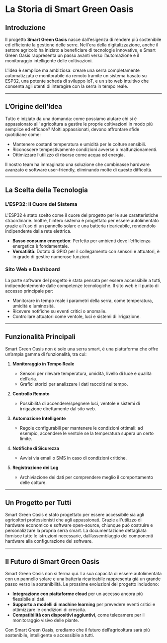 # La Storia di Smart Green Oasis

## Introduzione

Il progetto **Smart Green Oasis** nasce dall’esigenza di rendere più sostenibile ed efficiente la gestione delle serre. Nell'era della digitalizzazione, anche il settore agricolo ha iniziato a beneficiare di tecnologie innovative, e Smart Green Oasis rappresenta un passo avanti verso l’automazione e il monitoraggio intelligente delle coltivazioni.

L'idea è semplice ma ambiziosa: creare una serra completamente automatizzata e monitorabile da remoto tramite un sistema basato su ESP32, una potente scheda di sviluppo IoT, e un sito web intuitivo che consenta agli utenti di interagire con la serra in tempo reale.

---

## L’Origine dell’Idea

Tutto è iniziato da una domanda: come possiamo aiutare chi si è appassionato  all' agricoltura a gestire le proprie coltivazioni in modo più semplice ed efficace? Molti  appassionati, devono affrontare sfide quotidiane come:

- Mantenere costanti temperatura e umidità per le colture sensibili.
- Riconoscere tempestivamente condizioni avverse o malfunzionamenti.
- Ottimizzare l’utilizzo di risorse come acqua ed energia.

Il nostro team ha immaginato una soluzione che combinasse hardware avanzato e software user-friendly, eliminando molte di queste difficoltà.

---

## La Scelta della Tecnologia

### L’ESP32: Il Cuore del Sistema

L'ESP32 è stato scelto come il cuore del progetto per le sue caratteristiche straordinarie. Inoltre, l'intero sistema è progettato per essere autolimentato grazie all'uso di un pannello solare e una batteria ricaricabile, rendendolo indipendente dalla rete elettrica.
- **Basso consumo energetico**: Perfetto per ambienti dove l’efficienza energetica è fondamentale.
- **Versatilità**: Dotato di GPIO per il collegamento con sensori e attuatori, è in grado di gestire numerose funzioni.

### Sito Web e Dashboard

La parte software del progetto è stata pensata per essere accessibile a tutti, indipendentemente dalle competenze tecnologiche. Il sito web è il punto di accesso principale per:

- Monitorare in tempo reale i parametri della serra, come temperatura, umidità e luminosità.
- Ricevere notifiche su eventi critici o anomalie.
- Controllare attuatori come ventole, luci e sistemi di irrigazione.
---

## Funzionalità Principali

Smart Green Oasis non è solo una serra smart, è una piattaforma che offre un’ampia gamma di funzionalità, tra cui:

1. **Monitoraggio in Tempo Reale**
   - Sensori per rilevare temperatura, umidità, livello di luce e qualità dell’aria.
   - Grafici storici per analizzare i dati raccolti nel tempo.

2. **Controllo Remoto**
   - Possibilità di accendere/spegnere luci, ventole e sistemi di irrigazione direttamente dal sito web.

3. **Automazione Intelligente**
   - Regole configurabili per mantenere le condizioni ottimali: ad esempio, accendere le ventole se la temperatura supera un certo limite.

4. **Notifiche di Sicurezza**
   - Avvisi via email o SMS in caso di condizioni critiche.

5. **Registrazione dei Log**
   - Archiviazione dei dati per comprendere meglio il comportamento delle colture.

---

## Un Progetto per Tutti

Smart Green Oasis è stato progettato per essere accessibile sia agli agricoltori professionisti che agli appassionati. Grazie all'utilizzo di hardware economico e software open-source, chiunque può costruire e personalizzare la propria serra smart. La documentazione dettagliata fornisce tutte le istruzioni necessarie, dall’assemblaggio dei componenti hardware alla configurazione del software.

---

## Il Futuro di Smart Green Oasis

Smart Green Oasis non si ferma qui. La sua capacità di essere autolimentata con un pannello solare e una batteria ricaricabile rappresenta già un grande passo verso la sostenibilità. Le prossime evoluzioni del progetto includono:

- **Integrazione con piattaforme cloud** per un accesso ancora più flessibile ai dati.
- **Supporto a modelli di machine learning** per prevedere eventi critici e ottimizzare le condizioni di crescita.
- **Compatibilità con dispositivi aggiuntivi**, come telecamere per il monitoraggio visivo delle piante.

Con Smart Green Oasis, crediamo che il futuro dell’agricoltura sarà più sostenibile, intelligente e accessibile a tutti.


